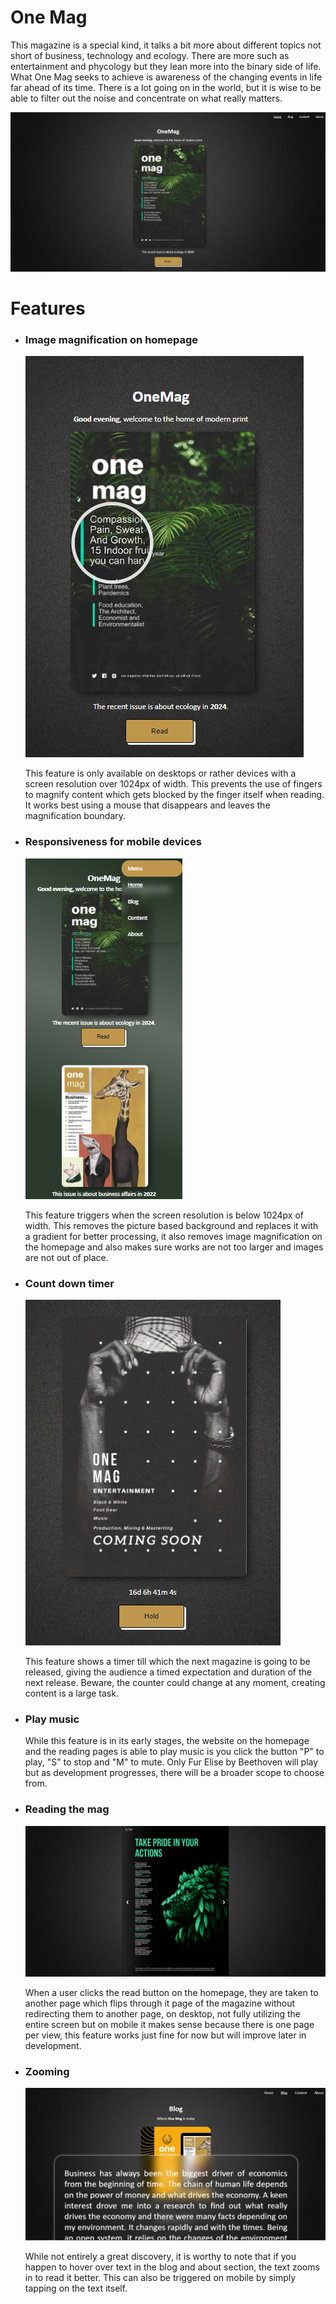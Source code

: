 # One Mag 

This magazine is a special kind, it talks a bit more about different topics not short of business, technology and ecology.
There are more such as entertainment and phycology but they lean more into the binary side of life. What One Mag seeks to
achieve is awareness of the changing events in life far ahead of its time. There is a lot going on in the world, but it is
wise to be able to filter out the noise and concentrate on what really matters.

<img src ="img/screenshots/home.png" alt="Homepage">

# Features
- ### Image magnification on homepage
  <img src ="img/screenshots/magnification.png" alt="Homepage">

  This feature is only available on desktops or rather devices with a screen resolution over 1024px of width. This prevents the use of fingers to magnify content which gets blocked by the finger itself when reading. It works best using a mouse that disappears and leaves the magnification boundary.

- ### Responsiveness for mobile devices
  <img src ="img/screenshots/responsive.png" alt="Homepage">

  This feature triggers when the screen resolution is below 1024px of width. This removes the picture based background and replaces it with a gradient for better processing, it also removes image magnification on the homepage and also makes sure works are not too larger and images are not out of place.

- ### Count down timer
  <img src ="img/screenshots/counter.png" alt="Homepage">

  This feature shows a timer till which the next magazine is going to be released, giving the audience a timed expectation and duration of the next release. Beware, the counter could change at any moment, creating content is a large task. 

- ### Play music
  
  While this feature is in its early stages, the website on the homepage and the reading pages is able to play music is you click the button "P" to play, "S" to stop and "M" to mute. Only Fur Elise by Beethoven will play but as development progresses, there will be a broader scope to choose from.

- ### Reading the mag
  <img src ="img/screenshots/reading.png" alt="Homepage">

  When a user clicks the read button on the homepage, they are taken to another page which flips through it page of the magazine without redirecting them to another page, on desktop, not fully utilizing the entire screen but on mobile it makes sense because there is one page per view, this feature works just fine for now but will improve later in development. 

- ### Zooming
  <img src ="img/screenshots/zooming.png" alt="Homepage">

  While not entirely a great discovery, it is worthy to note that if you happen to hover over text in the blog and about section, the text zooms in to read it better. This can also be triggered on mobile by simply tapping on the text itself. 